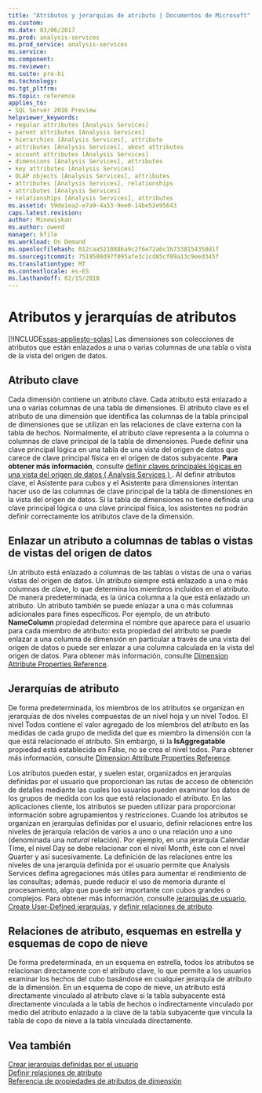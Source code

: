 ```yaml
---
title: "Atributos y jerarquías de atributo | Documentos de Microsoft"
ms.custom: 
ms.date: 03/06/2017
ms.prod: analysis-services
ms.prod_service: analysis-services
ms.service: 
ms.component: 
ms.reviewer: 
ms.suite: pro-bi
ms.technology: 
ms.tgt_pltfrm: 
ms.topic: reference
applies_to:
- SQL Server 2016 Preview
helpviewer_keywords:
- regular attributes [Analysis Services]
- parent attributes [Analysis Services]
- hierarchies [Analysis Services], attribute
- attributes [Analysis Services], about attributes
- account attributes [Analysis Services]
- dimensions [Analysis Services], attributes
- key attributes [Analysis Services]
- OLAP objects [Analysis Services], attributes
- attributes [Analysis Services], relationships
- attributes [Analysis Services]
- relationships [Analysis Services], attributes
ms.assetid: 59de1ea2-e7a9-4a53-9ee0-14be52e95643
caps.latest.revision: 
author: Minewiskan
ms.author: owend
manager: kfile
ms.workload: On Demand
ms.openlocfilehash: 012caa5210886a9c2f6e72a6c1b7338154358d1f
ms.sourcegitcommit: 7519508d97f095afe3c1cd85cf09a13c9eed345f
ms.translationtype: MT
ms.contentlocale: es-ES
ms.lasthandoff: 02/15/2018
---
```

# <a name="attributes-and-attribute-hierarchies"></a>Atributos y jerarquías de atributos
[!INCLUDE[ssas-appliesto-sqlas](../../includes/ssas-appliesto-sqlas.md)]
Las dimensiones son colecciones de atributos que están enlazados a una o varias columnas de una tabla o vista de la vista del origen de datos.  
  
## <a name="key-attribute"></a>Atributo clave  
 Cada dimensión contiene un atributo clave. Cada atributo está enlazado a una o varias columnas de una tabla de dimensiones. El atributo clave es el atributo de una dimensión que identifica las columnas de la tabla principal de dimensiones que se utilizan en las relaciones de clave externa con la tabla de hechos. Normalmente, el atributo clave representa a la columna o columnas de clave principal de la tabla de dimensiones. Puede definir una clave principal lógica en una tabla de una vista del origen de datos que carece de clave principal física en el origen de datos subyacente. **Para obtener más información**, consulte [definir claves principales lógicas en una vista del origen de datos &#40; Analysis Services &#41; ](../../analysis-services/multidimensional-models/define-logical-primary-keys-in-a-data-source-view-analysis-services.md). Al definir atributos clave, el Asistente para cubos y el Asistente para dimensiones intentan hacer uso de las columnas de clave principal de la tabla de dimensiones en la vista del origen de datos. Si la tabla de dimensiones no tiene definida una clave principal lógica o una clave principal física, los asistentes no podrán definir correctamente los atributos clave de la dimensión.  
  
## <a name="binding-an-attribute-to-columns-in-data-source-view-tables-or-views"></a>Enlazar un atributo a columnas de tablas o vistas de vistas del origen de datos  
 Un atributo está enlazado a columnas de las tablas o vistas de una o varias vistas del origen de datos. Un atributo siempre está enlazado a una o más columnas de clave, lo que determina los miembros incluidos en el atributo. De manera predeterminada, es la única columna a la que está enlazado un atributo. Un atributo también se puede enlazar a una o más columnas adicionales para fines específicos. Por ejemplo, de un atributo **NameColumn** propiedad determina el nombre que aparece para el usuario para cada miembro de atributo: esta propiedad del atributo se puede enlazar a una columna de dimensión en particular a través de una vista del origen de datos o puede ser enlazar a una columna calculada en la vista del origen de datos. Para obtener más información, consulte [Dimension Attribute Properties Reference](../../analysis-services/multidimensional-models/dimension-attribute-properties-reference.md).  
  
## <a name="attribute-hierarchies"></a>Jerarquías de atributo  
 De forma predeterminada, los miembros de los atributos se organizan en jerarquías de dos niveles compuestas de un nivel hoja y un nivel Todos. El nivel Todos contiene el valor agregado de los miembros del atributo en las medidas de cada grupo de medida del que es miembro la dimensión con la que está relacionado el atributo. Sin embargo, si la **IsAggregatable** propiedad está establecida en False, no se crea el nivel todos. Para obtener más información, consulte [Dimension Attribute Properties Reference](../../analysis-services/multidimensional-models/dimension-attribute-properties-reference.md).  
  
 Los atributos pueden estar, y suelen estar, organizados en jerarquías definidas por el usuario que proporcionan las rutas de acceso de obtención de detalles mediante las cuales los usuarios pueden examinar los datos de los grupos de medida con los que está relacionado el atributo. En las aplicaciones cliente, los atributos se pueden utilizar para proporcionar información sobre agrupamientos y restricciones. Cuando los atributos se organizan en jerarquías definidas por el usuario, definir relaciones entre los niveles de jerarquía relación de varios a uno o una relación uno a uno (denominada una *natural* relación). Por ejemplo, en una jerarquía Calendar Time, el nivel Day se debe relacionar con el nivel Month, éste con el nivel Quarter y así sucesivamente. La definición de las relaciones entre los niveles de una jerarquía definida por el usuario permite que Analysis Services defina agregaciones más útiles para aumentar el rendimiento de las consultas; además, puede reducir el uso de memoria durante el procesamiento, algo que puede ser importante con cubos grandes o complejos. Para obtener más información, consulte [jerarquías de usuario](../../analysis-services/multidimensional-models-olap-logical-dimension-objects/user-hierarchies.md), [Create User-Defined jerarquías](../../analysis-services/multidimensional-models/user-defined-hierarchies-create.md), y [definir relaciones de atributo](../../analysis-services/multidimensional-models/attribute-relationships-define.md).  
  
## <a name="attribute-relationships-star-schemas-and-snowflake-schemas"></a>Relaciones de atributo, esquemas en estrella y esquemas de copo de nieve  
 De forma predeterminada, en un esquema en estrella, todos los atributos se relacionan directamente con el atributo clave, lo que permite a los usuarios examinar los hechos del cubo basándose en cualquier jerarquía de atributo de la dimensión. En un esquema de copo de nieve, un atributo está directamente vinculado al atributo clave si la tabla subyacente está directamente vinculada a la tabla de hechos o indirectamente vinculado por medio del atributo enlazado a la clave de la tabla subyacente que vincula la tabla de copo de nieve a la tabla vinculada directamente.  
  
## <a name="see-also"></a>Vea también  
 [Crear jerarquías definidas por el usuario](../../analysis-services/multidimensional-models/user-defined-hierarchies-create.md)   
 [Definir relaciones de atributo](../../analysis-services/multidimensional-models/attribute-relationships-define.md)   
 [Referencia de propiedades de atributos de dimensión](../../analysis-services/multidimensional-models/dimension-attribute-properties-reference.md)  
  
  

